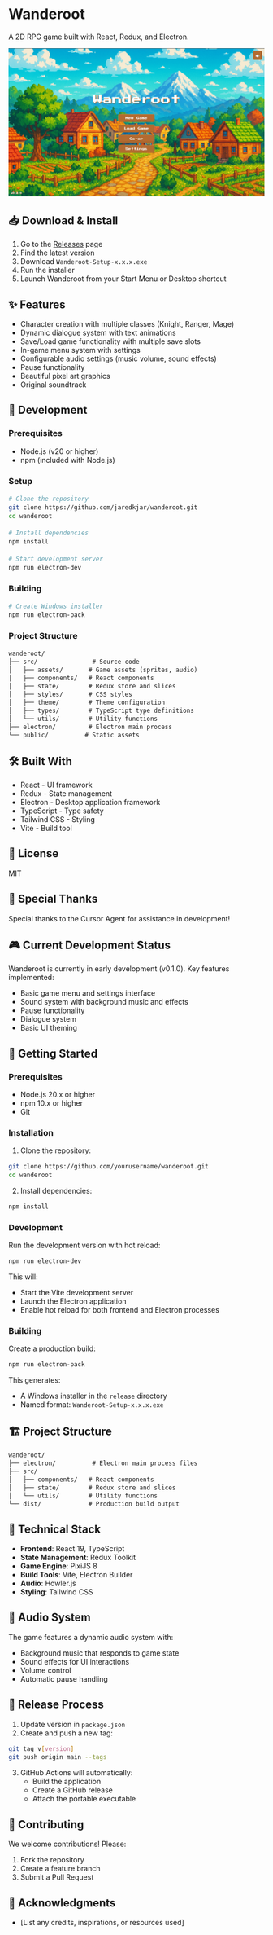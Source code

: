 # Wanderoot

A 2D RPG game built with React, Redux, and Electron.

![Wanderoot Main Menu](screenshots/main-menu.png)

## 📥 Download & Install

1. Go to the [Releases](https://github.com/jaredkjar/wanderoot/releases) page
2. Find the latest version
3. Download `Wanderoot-Setup-x.x.x.exe`
4. Run the installer
5. Launch Wanderoot from your Start Menu or Desktop shortcut

## ✨ Features

- Character creation with multiple classes (Knight, Ranger, Mage)
- Dynamic dialogue system with text animations
- Save/Load game functionality with multiple save slots
- In-game menu system with settings
- Configurable audio settings (music volume, sound effects)
- Pause functionality
- Beautiful pixel art graphics
- Original soundtrack

## 🚀 Development

### Prerequisites

- Node.js (v20 or higher)
- npm (included with Node.js)

### Setup

```bash
# Clone the repository
git clone https://github.com/jaredkjar/wanderoot.git
cd wanderoot

# Install dependencies
npm install

# Start development server
npm run electron-dev
```

### Building

```bash
# Create Windows installer
npm run electron-pack
```

### Project Structure

```
wanderoot/
├── src/               # Source code
│   ├── assets/       # Game assets (sprites, audio)
│   ├── components/   # React components
│   ├── state/        # Redux store and slices
│   ├── styles/       # CSS styles
│   ├── theme/        # Theme configuration
│   ├── types/        # TypeScript type definitions
│   └── utils/        # Utility functions
├── electron/         # Electron main process
└── public/          # Static assets
```

## 🛠️ Built With

- React - UI framework
- Redux - State management
- Electron - Desktop application framework
- TypeScript - Type safety
- Tailwind CSS - Styling
- Vite - Build tool

## 📝 License

MIT

## 🙏 Special Thanks

Special thanks to the Cursor Agent for assistance in development!

## 🎮 Current Development Status

Wanderoot is currently in early development (v0.1.0). Key features implemented:
- Basic game menu and settings interface
- Sound system with background music and effects
- Pause functionality
- Dialogue system
- Basic UI theming

## 🚀 Getting Started

### Prerequisites
- Node.js 20.x or higher
- npm 10.x or higher
- Git

### Installation

1. Clone the repository:
```bash
git clone https://github.com/yourusername/wanderoot.git
cd wanderoot
```

2. Install dependencies:
```bash
npm install
```

### Development

Run the development version with hot reload:
```bash
npm run electron-dev
```

This will:
- Start the Vite development server
- Launch the Electron application
- Enable hot reload for both frontend and Electron processes

### Building

Create a production build:
```bash
npm run electron-pack
```

This generates:
- A Windows installer in the `release` directory
- Named format: `Wanderoot-Setup-x.x.x.exe`

## 🏗️ Project Structure

```
wanderoot/
├── electron/          # Electron main process files
├── src/
│   ├── components/   # React components
│   ├── state/        # Redux store and slices
│   └── utils/        # Utility functions
└── dist/             # Production build output
```

## 🔧 Technical Stack

- **Frontend**: React 19, TypeScript
- **State Management**: Redux Toolkit
- **Game Engine**: PixiJS 8
- **Build Tools**: Vite, Electron Builder
- **Audio**: Howler.js
- **Styling**: Tailwind CSS

## 🎵 Audio System

The game features a dynamic audio system with:
- Background music that responds to game state
- Sound effects for UI interactions
- Volume control
- Automatic pause handling

## 🚀 Release Process

1. Update version in `package.json`
2. Create and push a new tag:
```bash
git tag v[version]
git push origin main --tags
```
3. GitHub Actions will automatically:
   - Build the application
   - Create a GitHub release
   - Attach the portable executable

## 🤝 Contributing

We welcome contributions! Please:
1. Fork the repository
2. Create a feature branch
3. Submit a Pull Request

## 🙏 Acknowledgments

- [List any credits, inspirations, or resources used]
